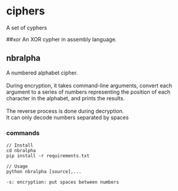 # ciphers
A set of cyphers

##xor
An XOR cypher in assembly language.


## nbralpha
A numbered alphabet cipher.
<br /><br />
During encryption, it takes command-line arguments, convert each argument to a series of numbers representing the position of each character in the alphabet, and prints the results.
<br /><br />
The reverse process is done during decryption.<br />
It can only decode numbers separated by spaces

### commands
```
// Install
cd nbralpha
pip install -r requirements.txt

// Usage
python nbralpha [source],...

-s: encryption: put spaces between numbers

```
